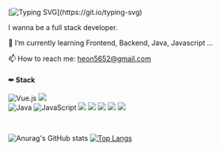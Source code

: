 [![Typing SVG](https://readme-typing-svg.demolab.com?font=Lobster&size=40&duration=5500&pause=1000&color=0D3C95&multiline=true&width=650&height=80&lines=Hi+there+%F0%9F%91%8B%2C+I'm+ChangHeonKim!)](https://git.io/typing-svg)

I wanna be a full stack developer.

🌱 I’m currently learning Frontend, Backend, Java, Javascript ...
  
📫 How to reach me: heon5652@gmail.com 

<div float="left">
  
  #### ✏ Stack  
  
![Vue.js](https://img.shields.io/badge/vuejs-%2335495e.svg?style=for-the-badge&logo=vuedotjs&logoColor=%234FC08D)
<img src="https://img.shields.io/badge/springboot-6DB33F?style=for-the-badge&amp;logo=springboot&amp;logoColor=white"><br/>
![Java](https://img.shields.io/badge/java-%23ED8B00.svg?style=for-the-badge&logo=java&logoColor=white)
![JavaScript](https://img.shields.io/badge/javascript-%23323330.svg?style=for-the-badge&logo=javascript&logoColor=%23F7DF1E)
<img src="https://img.shields.io/badge/mysql-4479A1?style=for-the-badge&logo=mysql&logoColor=white">
<img src="https://img.shields.io/badge/linux-FCC624?style=for-the-badge&logo=linux&logoColor=black">
<img src="https://img.shields.io/badge/Python-3776AB?style=for-the-badge&logo=Python&logoColor=white">
<img src="https://img.shields.io/badge/github-181717?style=for-the-badge&logo=github&logoColor=white">
<img src="https://img.shields.io/badge/git-F05032?style=for-the-badge&logo=git&logoColor=white">
</div>
<br>
<div float="left">

![Anurag's GitHub stats](https://github-readme-stats.vercel.app/api?username=changheonkim&show_icons=true)
[![Top Langs](https://github-readme-stats.vercel.app/api/top-langs/?username=changheonkim&layout=compact)](https://github.com/anuraghazra/github-readme-stats)

</div>
